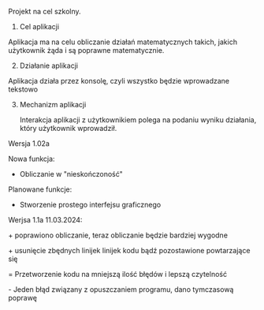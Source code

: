 Projekt na cel szkolny.

1. Cel aplikacji
   
  Aplikacja ma na celu obliczanie działań matematycznych takich, jakich użytkownik żąda i są poprawne matematycznie.
  
2. Działanie aplikacji
  
  Aplikacja działa przez konsolę, czyli wszystko będzie wprowadzane tekstowo

3. Mechanizm aplikacji
  
   Interakcja aplikacji z użytkownikiem polega na podaniu wyniku działania, który użytkownik wprowadził.
   
Wersja 1.02a

Nowa funkcja:
- Obliczanie w "nieskończoność"

Planowane funkcje:
- Stworzenie prostego interfejsu graficznego

Werjsa 1.1a 11.03.2024:

\+ poprawiono obliczanie, teraz obliczanie będzie bardziej wygodne

\+ usunięcie zbędnych linijek linijek kodu bądź pozostawione powtarzające się

\= Przetworzenie kodu na mniejszą ilość błędów i lepszą czytelność

\- Jeden błąd związany z opuszczaniem programu, dano tymczasową poprawę
